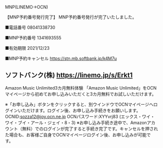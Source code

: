 MNP(LINEMO→OCN)

【MNP予約番号発行完了】
MNP予約番号発行が完了いたしました。

■電話番号
08041338730

■MNP予約番号
1341693555

■有効期限
2021/12/23

■MNP予約キャンセル
https://stn.mb.softbank.jp/k4M7u

ソフトバンク(株)
https://linemo.jp/s/Erkt1
----
Amazon Music Unlimited3カ月無料体験 「Amazon Music Unlimited」をOCNマイページから初めてお申し込みいただくと3カ月無料でお試しいただけます。

※「お申し込み」ボタンをクリックすると、別ウインドウでOCNマイページへログインいただけます。ログイン後、お申し込み手続きをお願いします。
 OCNID:sozza12@joy.ocn.ne.jp
 OCNパスワード:XYYvrj83
(エックス・ワイ・ワイ・ブイ・アール・ジェイ・8・3)
※お申し込み手続き途中で、Amazonアカウント（無料）でのログインが完了すると手続き完了です。キャンセルを押された場合も、お客様ご自身でOCNマイページログイン後、お申し込みが可能です。